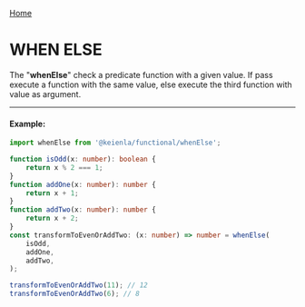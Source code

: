 [Home](./../../README.md)

# WHEN ELSE

The "**whenElse**" check a predicate function with a given value. If pass execute a function with the same value, else execute the third function with value as argument.

---

#### Example:

```typescript
import whenElse from '@keienla/functional/whenElse';

function isOdd(x: number): boolean {
    return x % 2 === 1;
}
function addOne(x: number): number {
    return x + 1;
}
function addTwo(x: number): number {
    return x + 2;
}
const transformToEvenOrAddTwo: (x: number) => number = whenElse(
    isOdd,
    addOne,
    addTwo,
);

transformToEvenOrAddTwo(11); // 12
transformToEvenOrAddTwo(6); // 8
```

